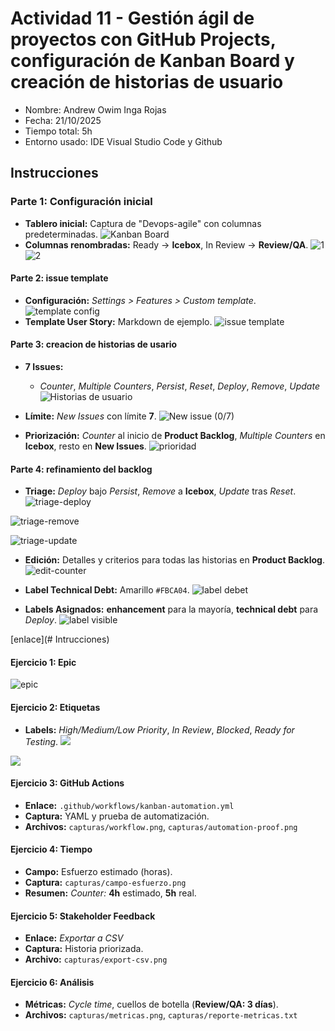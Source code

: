 # Actividad 11 - Gestión ágil de proyectos con GitHub Projects, configuración de Kanban Board y creación de historias de usuario

- Nombre: Andrew Owim Inga Rojas 
- Fecha: 21/10/2025
- Tiempo total: 5h
- Entorno usado: IDE Visual Studio Code y Github
## Instrucciones

### Parte 1: Configuración inicial
- **Tablero inicial:** Captura de "Devops-agile" con columnas predeterminadas.
![Kanban Board](./capturas/tablero-incial.png)
- **Columnas renombradas:** Ready -> **Icebox**, In Review -> **Review/QA**.
![1](./capturas/icebox.png)
![2](./capturas/review-qa.png)

#### Parte 2: issue template
- **Configuración:** *Settings > Features > Custom template*.
![template config](./capturas/template-config.png)
- **Template User Story:** Markdown de ejemplo.
![issue template](./capturas/issue-template.png)
####  Parte 3: creacion de historias de usario
- **7 Issues:**
  -  *Counter*, *Multiple Counters*, *Persist*, *Reset*, *Deploy*, *Remove*, *Update*
![Historias de usuario](./capturas/creacion-issue.png)

- **Límite:** *New Issues* con límite **7**.
![New issue (0/7)](./capturas/creacion-issue.png)
- **Priorización:** *Counter* al inicio de **Product Backlog**, *Multiple Counters* en **Icebox**, resto en **New Issues**.
![prioridad](./capturas/tablero-parte3.png)

####  Parte 4: refinamiento del backlog

- **Triage:** *Deploy* bajo *Persist*, *Remove* a **Icebox**, *Update* tras *Reset*.
![triage-deploy](./capturas/triage-depley.png)

![triage-remove](./capturas/triage-remove.png)

![triage-update](./capturas/tablero-parte3.png)

- **Edición:** Detalles y criterios para todas las historias en **Product Backlog**.
![edit-counter](./capturas/edit-counter.png)

- **Label Technical Debt:** Amarillo `#FBCA04`.
![label debet](./capturas/label-technical-debt.png)

- **Labels Asignados:** **enhancement** para la mayoría, **technical debt** para *Deploy*.
![label visible](./capturas/label-visible.png)


[enlace](# Intrucciones)


#### Ejercicio 1: Epic

![epic](./capturas/epic.png)

#### Ejercicio 2: Etiquetas

- **Labels:** *High/Medium/Low Priority*, *In Review*, *Blocked*, *Ready for Testing*.
![](./capturas/new-labels.png)

![](./capturas/tablero-ej2.png)

#### Ejercicio 3: GitHub Actions

- **Enlace:** `.github/workflows/kanban-automation.yml`
-  **Captura:** YAML y prueba de automatización.
- **Archivos:** `capturas/workflow.png`, `capturas/automation-proof.png`

#### Ejercicio 4: Tiempo

- **Campo:** Esfuerzo estimado (horas).
- **Captura:** `capturas/campo-esfuerzo.png`
-  **Resumen:** *Counter:* **4h** estimado, **5h** real.

#### Ejercicio 5: Stakeholder Feedback

- **Enlace:** *Exportar a CSV*
- **Captura:** Historia priorizada.
- **Archivo:** `capturas/export-csv.png`

#### Ejercicio 6: Análisis

- **Métricas:** *Cycle time*, cuellos de botella (**Review/QA: 3 días**).
- **Archivos:** `capturas/metricas.png`, `capturas/reporte-metricas.txt`




